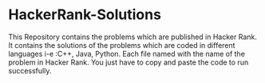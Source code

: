 # HackerRank-Solutions

This Repository contains the problems which are published in Hacker Rank.
It contains the solutions of the problems which are coded in different languages i-e :C++, Java, Python.
Each file named with the name of the problem in Hacker Rank.
You just have to copy and paste the code to run successfully.
